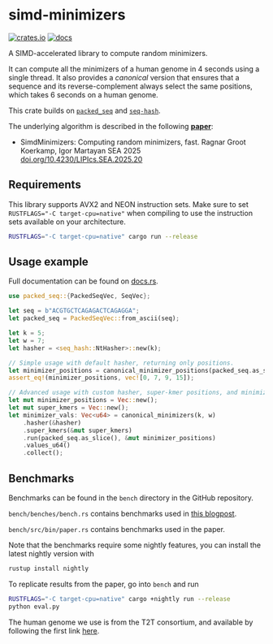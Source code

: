 # simd-minimizers

[![crates.io](https://img.shields.io/crates/v/simd-minimizers)](https://crates.io/crates/simd-minimizers)
[![docs](https://img.shields.io/docsrs/simd-minimizers)](https://docs.rs/simd-minimizers)

A SIMD-accelerated library to compute random minimizers.

It can compute all the minimizers of a human genome in 4 seconds using a single thread.
It also provides a *canonical* version that ensures that a sequence and its reverse-complement always select the same positions, which takes 6 seconds on a human genome.

This crate builds on [`packed_seq`](https://github.com/rust-seq/packed-seq) and
[`seq-hash`](https://github.com/rust-seq/seq-hash).
 
The underlying algorithm is described in the following
[**paper**](https://doi.org/10.4230/LIPIcs.SEA.2025.20): 

- SimdMinimizers: Computing random minimizers, fast.
  Ragnar Groot Koerkamp, Igor Martayan
  SEA 2025 [doi.org/10.4230/LIPIcs.SEA.2025.20](https://doi.org/10.4230/LIPIcs.SEA.2025.20)

## Requirements

This library supports AVX2 and NEON instruction sets.
Make sure to set `RUSTFLAGS="-C target-cpu=native"` when compiling to use the instruction sets available on your architecture.

``` sh
RUSTFLAGS="-C target-cpu=native" cargo run --release
```

## Usage example

Full documentation can be found on [docs.rs](https://docs.rs/simd-minimizers).

```rust
use packed_seq::{PackedSeqVec, SeqVec};

let seq = b"ACGTGCTCAGAGACTCAGAGGA";
let packed_seq = PackedSeqVec::from_ascii(seq);

let k = 5;
let w = 7;
let hasher = <seq_hash::NtHasher>::new(k);

// Simple usage with default hasher, returning only positions.
let minimizer_positions = canonical_minimizer_positions(packed_seq.as_slice(), k, w);
assert_eq!(minimizer_positions, vec![0, 7, 9, 15]);

// Advanced usage with custom hasher, super-kmer positions, and minimizer values as well.
let mut minimizer_positions = Vec::new();
let mut super_kmers = Vec::new();
let minimizer_vals: Vec<u64> = canonical_minimizers(k, w)
    .hasher(&hasher)
    .super_kmers(&mut super_kmers)
    .run(packed_seq.as_slice(), &mut minimizer_positions)
    .values_u64()
    .collect();
```

## Benchmarks

Benchmarks can be found in the `bench` directory in the GitHub repository.

`bench/benches/bench.rs` contains benchmarks used in [this blogpost](https://curiouscoding.nl/posts/fast-minimizers/).

`bench/src/bin/paper.rs` contains benchmarks used in the paper.

Note that the benchmarks require some nightly features, you can install the latest nightly version with

```sh
rustup install nightly
```

To replicate results from the paper, go into `bench` and run
```sh
RUSTFLAGS="-C target-cpu=native" cargo +nightly run --release
python eval.py
```

The human genome we use is from the T2T consortium, and available by following
the first link [here](https://github.com/marbl/CHM13?tab=readme-ov-file#t2t-chm13v20-t2t-chm13y).
